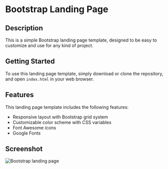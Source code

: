 # Bootstrap Landing Page

## Description

This is a simple Bootstrap landing page template, designed to be easy to customize and use for any kind of project.

## Getting Started

To use this landing page template, simply download or clone the repository, and open `index.html` in your web browser.

## Features

This landing page template includes the following features:

- Responsive layout with Bootstrap grid system
- Customizable color scheme with CSS variables
- Font Awesome icons
- Google Fonts

## Screenshot

![Bootstrap landing page](https://dev-to-uploads.s3.amazonaws.com/uploads/articles/ktr3h3fvui04mfxivr7d.png)
